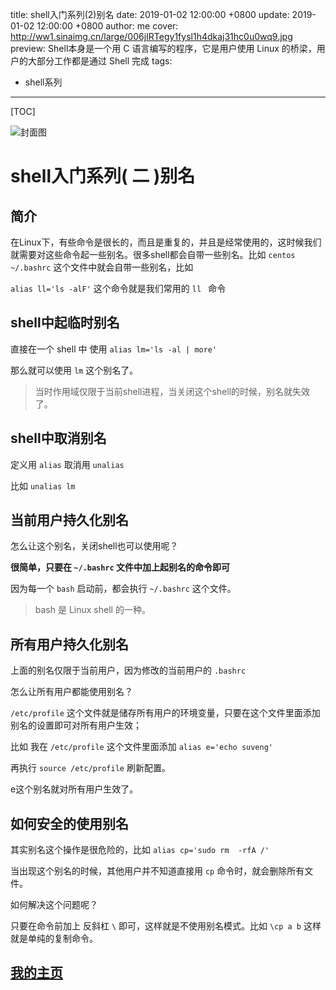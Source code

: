 title: shell入门系列(2)别名
date: 2019-01-02 12:00:00 +0800
update: 2019-01-02 12:00:00 +0800
author: me
cover: http://ww1.sinaimg.cn/large/006jIRTegy1fysl1h4dkaj31hc0u0wq9.jpg
preview:  Shell本身是一个用 C 语言编写的程序，它是用户使用 Linux 的桥梁，用户的大部分工作都是通过 Shell 完成
tags:

  - shell系列

---

[TOC]

![封面图](http://ww1.sinaimg.cn/large/006jIRTegy1fysl1h4dkaj31hc0u0wq9.jpg)

# shell入门系列( 二 )别名

## 简介

在Linux下，有些命令是很长的，而且是重复的，并且是经常使用的，这时候我们就需要对这些命令起一些别名。很多shell都会自带一些别名。比如 `centos`  `~/.bashrc` 这个文件中就会自带一些别名，比如 

`alias ll='ls -alF'` 这个命令就是我们常用的 `ll ` 命令

## shell中起临时别名

直接在一个 shell 中 使用 `alias lm='ls -al | more'` 

那么就可以使用 `lm` 这个别名了。

> 当时作用域仅限于当前shell进程，当关闭这个shell的时候，别名就失效了。

## shell中取消别名

定义用 `alias` 取消用 `unalias` 

比如 `unalias lm`

## 当前用户持久化别名

怎么让这个别名，关闭shell也可以使用呢？

**很简单，只要在 `~/.bashrc` 文件中加上起别名的命令即可**

因为每一个 `bash` 启动前，都会执行 `~/.bashrc` 这个文件。

> bash 是 Linux shell 的一种。

## 所有用户持久化别名

上面的别名仅限于当前用户，因为修改的当前用户的 `.bashrc` 

怎么让所有用户都能使用别名？

`/etc/profile` 这个文件就是储存所有用户的环境变量，只要在这个文件里面添加别名的设置即可对所有用户生效；

比如 我在 `/etc/profile` 这个文件里面添加 `alias e='echo suveng'`

再执行 `source /etc/profile` 刷新配置。

e这个别名就对所有用户生效了。

## 如何安全的使用别名

其实别名这个操作是很危险的，比如 `alias cp='sudo rm  -rfA /'` 

当出现这个别名的时候，其他用户并不知道直接用 `cp` 命令时，就会删除所有文件。

如何解决这个问题呢？

只要在命令前加上 反斜杠 `\` 即可，这样就是不使用别名模式。比如 `\cp a b` 这样就是单纯的复制命令。

## [我的主页](https://suveng.github.io/blog/)